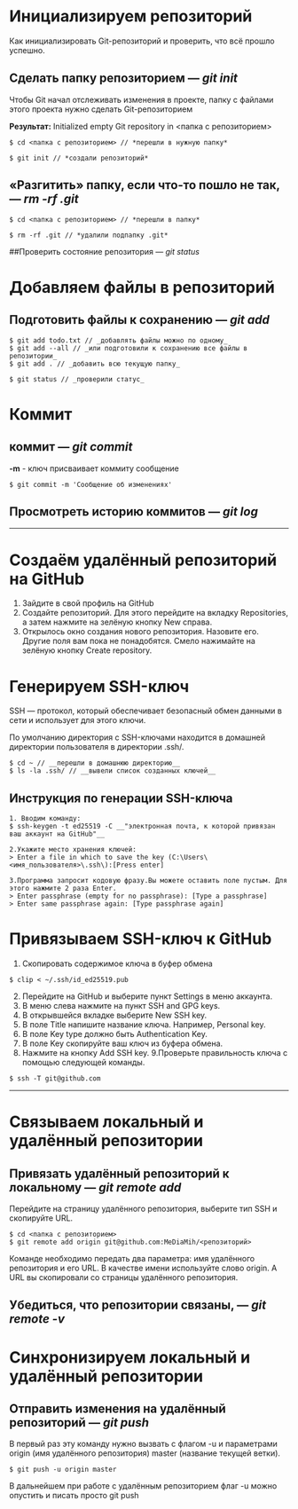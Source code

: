 # Инициализируем репозиторий

Как инициализировать Git-репозиторий и проверить, что всё прошло успешно.

## Сделать папку репозиторием — *git init*

Чтобы Git начал отслеживать изменения в проекте, папку с файлами этого проекта нужно сделать Git-репозиторием

__Результат:__ Initialized empty Git repository in <папка с репозиторием>

```
$ cd <папка с репозиторием> // *перешли в нужную папку*

$ git init // *создали репозиторий*
```

## «Разгитить» папку, если что-то пошло не так, — *rm -rf .git*

```
$ cd <папка с репозиторием> // *перешли в папку*

$ rm -rf .git // *удалили подпапку .git*
```

##Проверить состояние репозитория — *git status*


# Добавляем файлы в репозиторий

## Подготовить файлы к сохранению — *git add*

```
$ git add todo.txt // _добавлять файлы можно по одному_
$ git add --all // _или подготовили к сохранению все файлы в репозитории_
$ git add . // _добавить всю текущую папку_

$ git status // _проверили статус_
``` 


# Коммит

##  коммит — _git commit_

**-m** - ключ присваивает коммиту сообщение

```
$ git commit -m 'Сообщение об изменениях'
```

## Просмотреть историю коммитов — _git log_

---

# Создаём удалённый репозиторий на GitHub

1. Зайдите в свой профиль на GitHub
2. Создайте репозиторий. Для этого перейдите на вкладку Repositories, а затем нажмите на зелёную кнопку New справа.
3. Открылось окно создания нового репозитория. Назовите его. Другие поля вам пока не понадобятся. Смело нажимайте на зелёную кнопку Create repository.

# Генерируем SSH-ключ

SSH — протокол, который обеспечивает безопасный обмен данными в сети и использует для этого ключи.

По умолчанию директория с SSH-ключами находится в домашней директории пользователя в директории .ssh/.

```
$ cd ~ // __перешли в домашнюю директорию__
$ ls -la .ssh/ // __вывели список созданных ключей__ 
```

## Инструкция по генерации SSH-ключа

```
1. Вводим команду: 
$ ssh-keygen -t ed25519 -C __"электронная почта, к которой привязан ваш аккаунт на GitHub"__

2.Укажите место хранения ключей: 
> Enter a file in which to save the key (C:\Users\<имя_пользователя>\.ssh\):[Press enter] 

3.Программа запросит кодовую фразу.Вы можете оставить поле пустым. Для этого нажмите 2 раза Enter.
> Enter passphrase (empty for no passphrase): [Type a passphrase]
> Enter same passphrase again: [Type passphrase again] 
```


# Привязываем SSH-ключ к GitHub

1. Cкопировать содержимое ключа в буфер обмена

```
$ clip < ~/.ssh/id_ed25519.pub
```
2. Перейдите на GitHub и выберите пункт Settings в меню аккаунта.
3. В меню слева нажмите на пункт SSH and GPG keys.
4. В открывшейся вкладке выберите New SSH key.
5. В поле Title напишите название ключа. Например, Personal key.
6. В поле Key type должно быть Authentication Key.
7. В поле Key скопируйте ваш ключ из буфера обмена.
8. Нажмите на кнопку Add SSH key.
9.Проверьте правильность ключа с помощью следующей команды.
```
$ ssh -T git@github.com
```

---

# Связываем локальный и удалённый репозитории

## Привязать удалённый репозиторий к локальному — _git remote add_

Перейдите на страницу удалённого репозитория, выберите тип SSH и скопируйте URL.

```
$ cd <папка с репозиторием>
$ git remote add origin git@github.com:MeDiaMih/<репозиторий> 
```

Команде необходимо передать два параметра: имя удалённого репозитория и его URL. В качестве имени используйте слово origin. А URL вы скопировали со страницы удалённого репозитория.

## Убедиться, что репозитории связаны, — _git remote -v_


# Синхронизируем локальный и удалённый репозитории

## Отправить изменения на удалённый репозиторий — *git push*

В первый раз эту команду нужно вызвать с флагом -u и параметрами origin (имя удалённого репозитория) master (название текущей ветки).

```
$ git push -u origin master 
```
В дальнейшем при работе с удалённым репозиторием флаг -u можно опустить и писать просто git push
















